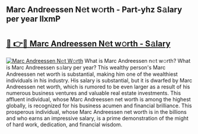 ## Marc Andreessen N𝚎t w𝚘rth - Part-yhz S𝚊lary per year llxmP

# <h2><a href="http://gc1s8x.nevu.top/?p=Marc+Andreessen">🔗 👉🔴 Marc Andreessen N𝚎t w𝚘rth - S𝚊lary</a></h2>

[![Marc Andreessen N𝚎t W𝚘rth](https://i.imgur.com/Oavwk0R.jpeg)](http://gc1s8x.nevu.top/?p=Marc+Andreessen)
What is Marc Andreessen n𝚎t w𝚘rth? What is Marc Andreessen s𝚊lary per year?
This wealthy person's Marc Andreessen net worth is substantial, making him one of the wealthiest individuals in his industry. His salary is substantial, but it is dwarfed by Marc Andreessen net worth, which is rumored to be even larger as a result of his numerous business ventures and valuable real estate investments. This affluent individual, whose Marc Andreessen net worth is among the highest globally, is recognized for his business acumen and financial brilliance. This prosperous individual, whose Marc Andreessen net worth is in the billions and who earns an impressive salary, is a prime demonstration of the might of hard work, dedication, and financial wisdom.
